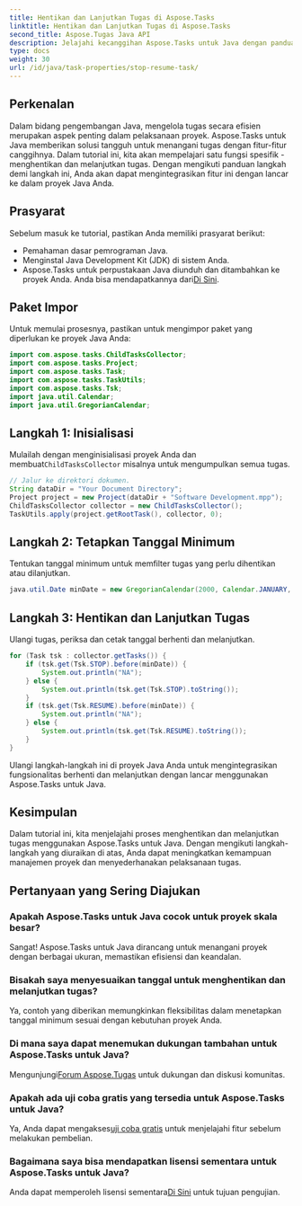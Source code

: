 ```yaml
---
title: Hentikan dan Lanjutkan Tugas di Aspose.Tasks
linktitle: Hentikan dan Lanjutkan Tugas di Aspose.Tasks
second_title: Aspose.Tugas Java API
description: Jelajahi kecanggihan Aspose.Tasks untuk Java dengan panduan langkah demi langkah kami dalam menghentikan dan melanjutkan tugas. Tingkatkan manajemen proyek dengan lancar!
type: docs
weight: 30
url: /id/java/task-properties/stop-resume-task/
---
```

## Perkenalan
Dalam bidang pengembangan Java, mengelola tugas secara efisien merupakan aspek penting dalam pelaksanaan proyek. Aspose.Tasks untuk Java memberikan solusi tangguh untuk menangani tugas dengan fitur-fitur canggihnya. Dalam tutorial ini, kita akan mempelajari satu fungsi spesifik - menghentikan dan melanjutkan tugas. Dengan mengikuti panduan langkah demi langkah ini, Anda akan dapat mengintegrasikan fitur ini dengan lancar ke dalam proyek Java Anda.
## Prasyarat
Sebelum masuk ke tutorial, pastikan Anda memiliki prasyarat berikut:
- Pemahaman dasar pemrograman Java.
- Menginstal Java Development Kit (JDK) di sistem Anda.
- Aspose.Tasks untuk perpustakaan Java diunduh dan ditambahkan ke proyek Anda. Anda bisa mendapatkannya dari[Di Sini](https://releases.aspose.com/tasks/java/).
## Paket Impor
Untuk memulai prosesnya, pastikan untuk mengimpor paket yang diperlukan ke proyek Java Anda:
```java
import com.aspose.tasks.ChildTasksCollector;
import com.aspose.tasks.Project;
import com.aspose.tasks.Task;
import com.aspose.tasks.TaskUtils;
import com.aspose.tasks.Tsk;
import java.util.Calendar;
import java.util.GregorianCalendar;
```
## Langkah 1: Inisialisasi
 Mulailah dengan menginisialisasi proyek Anda dan membuat`ChildTasksCollector` misalnya untuk mengumpulkan semua tugas.
```java
// Jalur ke direktori dokumen.
String dataDir = "Your Document Directory";
Project project = new Project(dataDir + "Software Development.mpp");
ChildTasksCollector collector = new ChildTasksCollector();
TaskUtils.apply(project.getRootTask(), collector, 0);
```
## Langkah 2: Tetapkan Tanggal Minimum
Tentukan tanggal minimum untuk memfilter tugas yang perlu dihentikan atau dilanjutkan.
```java
java.util.Date minDate = new GregorianCalendar(2000, Calendar.JANUARY, 1).getTime();
```
## Langkah 3: Hentikan dan Lanjutkan Tugas
Ulangi tugas, periksa dan cetak tanggal berhenti dan melanjutkan.
```java
for (Task tsk : collector.getTasks()) {
    if (tsk.get(Tsk.STOP).before(minDate)) {
        System.out.println("NA");
    } else {
        System.out.println(tsk.get(Tsk.STOP).toString());
    }
    if (tsk.get(Tsk.RESUME).before(minDate)) {
        System.out.println("NA");
    } else {
        System.out.println(tsk.get(Tsk.RESUME).toString());
    }
}
```
Ulangi langkah-langkah ini di proyek Java Anda untuk mengintegrasikan fungsionalitas berhenti dan melanjutkan dengan lancar menggunakan Aspose.Tasks untuk Java.
## Kesimpulan
Dalam tutorial ini, kita menjelajahi proses menghentikan dan melanjutkan tugas menggunakan Aspose.Tasks untuk Java. Dengan mengikuti langkah-langkah yang diuraikan di atas, Anda dapat meningkatkan kemampuan manajemen proyek dan menyederhanakan pelaksanaan tugas.
## Pertanyaan yang Sering Diajukan
### Apakah Aspose.Tasks untuk Java cocok untuk proyek skala besar?
Sangat! Aspose.Tasks untuk Java dirancang untuk menangani proyek dengan berbagai ukuran, memastikan efisiensi dan keandalan.
### Bisakah saya menyesuaikan tanggal untuk menghentikan dan melanjutkan tugas?
Ya, contoh yang diberikan memungkinkan fleksibilitas dalam menetapkan tanggal minimum sesuai dengan kebutuhan proyek Anda.
### Di mana saya dapat menemukan dukungan tambahan untuk Aspose.Tasks untuk Java?
 Mengunjungi[Forum Aspose.Tugas](https://forum.aspose.com/c/tasks/15) untuk dukungan dan diskusi komunitas.
### Apakah ada uji coba gratis yang tersedia untuk Aspose.Tasks untuk Java?
 Ya, Anda dapat mengakses[uji coba gratis](https://releases.aspose.com/) untuk menjelajahi fitur sebelum melakukan pembelian.
### Bagaimana saya bisa mendapatkan lisensi sementara untuk Aspose.Tasks untuk Java?
 Anda dapat memperoleh lisensi sementara[Di Sini](https://purchase.aspose.com/temporary-license/) untuk tujuan pengujian.